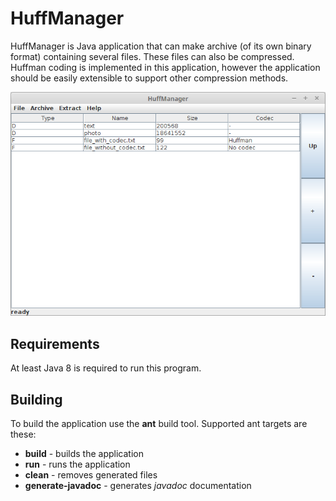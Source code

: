 HuffManager
===========
HuffManager is Java application that can make archive (of its own binary format) containing several files. These files can also be compressed. Huffman coding is implemented in this application, however the application should be easily extensible to support other compression methods.

![program_image](user_doc/hm_window.png)

Requirements
-------------------
At least Java 8 is required to run this program.

Building
-----------
To build the application use the **ant** build tool. Supported ant targets are these:

* **build** - builds the application
* **run** - runs the application
* **clean** - removes generated files
* **generate-javadoc** - generates *javadoc* documentation
